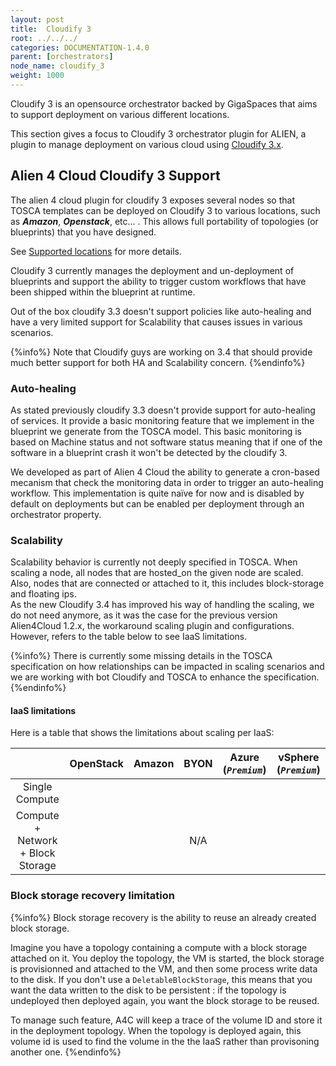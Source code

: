 ```yaml
---
layout: post
title:  Cloudify 3
root: ../../../
categories: DOCUMENTATION-1.4.0
parent: [orchestrators]
node_name: cloudify_3
weight: 1000
---
```


Cloudify 3 is an opensource orchestrator backed by GigaSpaces that aims to support deployment on various different locations.

This section gives a focus to Cloudify 3 orchestrator plugin for ALIEN, a plugin to manage deployment on various cloud using [Cloudify 3.x](http://getcloudify.org/ "cloudify").

## Alien 4 Cloud Cloudify 3 Support

The alien 4 cloud plugin for cloudify 3 exposes several nodes so that TOSCA templates can be deployed on Cloudify 3 to various locations, such as ***Amazon***, ***Openstack***, etc... . This allows full portability of topologies (or blueprints) that you have designed.  

See [Supported locations](#/documentation/1.4.0/orchestrators/cloudify3_driver/supported_locations.html) for more details.

<!-- The following tables shows the supported features of our plugin on the various clouds and how they are mapped to TOSCA.

### OpenStack

### Amazon

## Policies support in cloudify 3 -->

Cloudify 3 currently manages the deployment and un-deployment of blueprints and support the ability to trigger custom workflows that have been shipped within the blueprint at runtime.

Out of the box cloudify 3.3 doesn't support policies like auto-healing and have a very limited support for Scalability that causes issues in various scenarios.

{%info%}
Note that Cloudify guys are working on 3.4 that should provide much better support for both HA and Scalability concern.
{%endinfo%}

### Auto-healing

As stated previously cloudify 3.3 doesn't provide support for auto-healing of services. It provide a basic monitoring feature that we implement in the blueprint we generate from the TOSCA model. This basic monitoring is based on Machine status and not software status meaning that if one of the software in a blueprint crash it won't be detected by the cloudify 3.

We developed as part of Alien 4 Cloud the ability to generate a cron-based mecanism that check the monitoring data in order to trigger an auto-healing workflow. This implementation is quite naïve for now and is disabled by default on deployments but can be enabled per deployment through an orchestrator property.

### Scalability

Scalability behavior is currently not deeply specified in TOSCA. When scaling a node, all nodes that are hosted_on the given node are scaled. Also, nodes that are connected or attached to it, this includes block-storage and floating ips.  
As the new Cloudify 3.4 has improved his way of handling the scaling, we do not need anymore, as it was the case for the previous version Alien4Cloud 1.2.x, the workaround scaling plugin and configurations.  
However, refers to the table below to see IaaS limitations.

{%info%}
There is currently some missing details in the TOSCA specification on how relationships can be impacted in scaling scenarios and we are working with bot Cloudify and TOSCA to enhance the specification.
{%endinfo%}


#### IaaS limitations

Here is a table that shows the limitations about scaling per IaaS:

<!-- {: .table .table-bordered}
|       |  OpenStack  | Amazon  | BYON  | Azure (***`Premium`***) | vSphere (***`Premium`***) |
|:--------|:---------|:-------|:-------|:-------|:-------|
| Single Compute  | OK  | OK  | OK  | OK  | OK
| Compute + Network + Block Storage   | OK  | KO  | N/A   | KO  | KO  | -->

<table class="table table-bordered">
  <thead>
    <tr>
      <th>&nbsp;</th>
      <th>OpenStack</th>
      <th>Amazon</th>
      <th>BYON</th>
      <th>Azure (<em><code>Premium</code></em>)</th>
      <th>vSphere (<em><code>Premium</code></em>)</th>
    </tr>
  </thead>
  <tbody style="text-align: center;">
    <tr>
      <td>Single Compute</td>
      <td><i class="text-success fa fa-check fa-2x"></i></td>
      <td><i class="text-success fa fa-check fa-2x"></i></td>
      <td><i class="text-success fa fa-check fa-2x"></i></td>
      <td><i class="text-success fa fa-check fa-2x"></i></td>
      <td><i class="text-success fa fa-check fa-2x"></i></td>
    </tr>
    <tr>
      <td>Compute + Network + Block Storage</td>
      <td><i class="text-success fa fa-check fa-2x"></i></td>
      <td><i class="text-success fa fa-check fa-2x"></i></td>
      <td>N/A</td>
      <td><i class="text-success fa fa-check fa-2x"></i></td>
      <td ><i class="text-danger fa fa-remove fa-2x"></i></td>
    </tr>
  </tbody>
</table>

### Block storage recovery limitation

{%info%}
Block storage recovery is the ability to reuse an already created block storage.  
    
Imagine you have a topology containing a compute with a block storage attached on it. You deploy the topology, the VM is started, the block storage is provisionned and attached to the VM, and then some process write data to the disk. If you don't use a `DeletableBlockStorage`, this means that you want the data written to the disk to be persistent : if the topology is undeployed then deployed again, you want the block storage to be reused.  
  
To manage such feature, A4C will keep a trace of the volume ID and store it in the deployment topology. When the topology is deployed again, this volume id is used to find the volume in the the IaaS rather than provisoning another one.
{%endinfo%}

